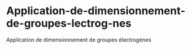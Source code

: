 # Application-de-dimensionnement-de-groupes-lectrog-nes
Application de dimensionnement de groupes électrogènes
